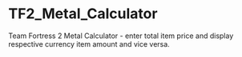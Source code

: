 # TF2_Metal_Calculator
Team Fortress 2 Metal Calculator - enter total item price and display respective currency item amount and vice versa.
